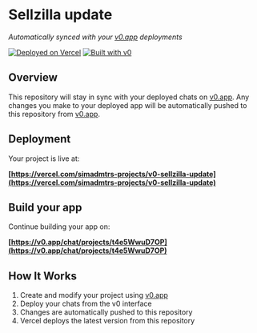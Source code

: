 # Sellzilla update

*Automatically synced with your [v0.app](https://v0.app) deployments*

[![Deployed on Vercel](https://img.shields.io/badge/Deployed%20on-Vercel-black?style=for-the-badge&logo=vercel)](https://vercel.com/simadmtrs-projects/v0-sellzilla-update)
[![Built with v0](https://img.shields.io/badge/Built%20with-v0.app-black?style=for-the-badge)](https://v0.app/chat/projects/t4e5WwuD7OP)

## Overview

This repository will stay in sync with your deployed chats on [v0.app](https://v0.app).
Any changes you make to your deployed app will be automatically pushed to this repository from [v0.app](https://v0.app).

## Deployment

Your project is live at:

**[https://vercel.com/simadmtrs-projects/v0-sellzilla-update](https://vercel.com/simadmtrs-projects/v0-sellzilla-update)**

## Build your app

Continue building your app on:

**[https://v0.app/chat/projects/t4e5WwuD7OP](https://v0.app/chat/projects/t4e5WwuD7OP)**

## How It Works

1. Create and modify your project using [v0.app](https://v0.app)
2. Deploy your chats from the v0 interface
3. Changes are automatically pushed to this repository
4. Vercel deploys the latest version from this repository